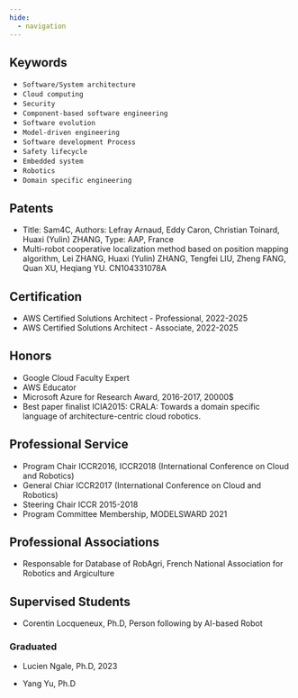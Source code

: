 ```yaml
---
hide:
  - navigation
---
```


## Keywords

- `Software/System architecture`
- `Cloud computing`
- `Security`
- `Component-based software engineering`
- `Software evolution`
- `Model-driven engineering`
- `Software development Process`
- `Safety lifecycle`
- `Embedded system`
- `Robotics`
- `Domain specific engineering`


## Patents
* Title: Sam4C, Authors: Lefray Arnaud, Eddy Caron, Christian Toinard, Huaxi (Yulin) ZHANG, Type: AAP, France
* Multi-robot cooperative localization method based on position mapping algorithm, Lei ZHANG, Huaxi (Yulin) ZHANG, Tengfei LIU, Zheng FANG, Quan XU, Heqiang YU. CN104331078A

## Certification
* AWS Certified Solutions Architect - Professional, 2022-2025
* AWS Certified Solutions Architect - Associate, 2022-2025
  
## Honors
* Google Cloud Faculty Expert
* AWS Educator
* Microsoft Azure for Research Award, 2016-2017, 20000$
* Best paper finalist ICIA2015: CRALA: Towards a domain specific language of architecture-centric cloud robotics.

## Professional Service
* Program Chair ICCR2016, ICCR2018 (International Conference on Cloud and Robotics)
* General Chiar ICCR2017 (International Conference on Cloud and Robotics)
* Steering Chair ICCR 2015-2018
* Program Committee Membership, MODELSWARD 2021

## Professional Associations
* Responsable for Database of RobAgri, French National Association for Robotics and Argiculture


## Supervised Students

<!-- ### Current
Co-supervise with: Javier Civera, University of Zaragoza, Spain (http://webdiis.unizar.es/~jcivera/)
Begin from: 2020 -->
* Corentin Locqueneux, Ph.D, Person following by AI-based Robot

### Graduated 
* Lucien Ngale, Ph.D, 2023
<!-- * Dimensioning of Fog-robotics infrastructures -->
* Yang Yu, Ph.D

